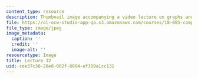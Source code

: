 ```yaml
---
content_type: resource
description: Thumbnail image accompanying a video lecture on graphs and networks.
file: https://ol-ocw-studio-app-qa.s3.amazonaws.com/courses/18-085-computational-science-and-engineering-i-fall-2008/cee37c3028e8002f8004ef319a1cc131_12.jpg
file_type: image/jpeg
image_metadata:
  caption: ''
  credit: ''
  image-alt: ''
resourcetype: Image
title: Lecture 12
uid: cee37c30-28e8-002f-8004-ef319a1cc131
---
```

